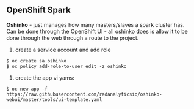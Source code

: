 ## OpenShift Spark
**Oshinko** - just manages how many masters/slaves a spark cluster has.  
Can be done through the OpenShift UI - all oshinko does is allow it to be done through the web through a route to the project.

 1. create a service account and add role
```shell
$ oc create sa oshinko
$ oc policy add-role-to-user edit -z oshinko
```
 1. create the app vi yams:
```shell
$ oc new-app -f https://raw.githubusercontent.com/radanalyticsio/oshinko-webui/master/tools/ui-template.yaml
```
